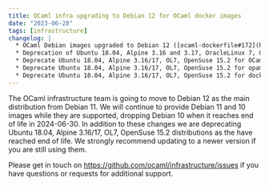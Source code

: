 ```yaml
---
title: OCaml infra upgrading to Debian 12 for OCaml docker images
date: "2023-06-28"
tags: [infrastructure]
changelog: |
  * OCaml Debian images upgraded to Debian 12 ([ocaml-dockerfile#172](https://github.com/ocurrent/ocaml-dockerfile/pull/172/files), @MisterDA)
  * Deprecation of Ubuntu 18.04, Alpine 3.16 and 3.17, OracleLinux 7, OpenSUSE 15.2 images ([ocaml-dockerfile#176](https://github.com/ocurrent/ocaml-dockerfile/pull/176/files), @avsm)
  * Deprecate Ubuntu 18.04, Alpine 3.16/17, OL7, OpenSuse 15.2 for OCaml-CI ([ocaml-ci#832](https://github.com/ocurrent/ocaml-ci/pull/832), @tmcgilchrist)
  * Deprecate Ubuntu 18.04, Alpine 3.16/17, OL7, OpenSuse 15.2 for opam-repo-ci ([opam-repo-ci#226](https://github.com/ocurrent/opam-repo-ci/pull/226), @tmcgilchrist)
  * Deprecate Ubuntu 18.04, Alpine 3.16/17, OL7, OpenSuse 15.2 for docker-base-images ([docker-base-images#237](https://github.com/ocurrent/docker-base-images/pull/237), @tmcgilchrist)
---
```


The OCaml infrastructure team is going to move to Debian 12 as the main distribution from Debian 11. We will continue to provide Debian 11 and 10 images while they are supported, dropping Debian 10 when it reaches end of life in 2024-06-30. In addition to these changes we are deprecating Ubuntu 18.04, Alpine 3.16/17, OL7, OpenSuse 15.2 distributions as the have reached end of life. We strongly recommend updating to a newer version if you are still using them.

Please get in touch on https://github.com/ocaml/infrastructure/issues if you have questions or requests for additional support.
